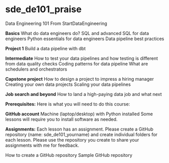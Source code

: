 # sde_de101_praise
Data Engineering 101
From StartDataEngineering​

**Basics**
What do data engineers do?
SQL and advanced SQL for data engineers
Python essentials for data engineers
Data pipeline best practices

**Project 1**
Build a data pipeline with dbt

**Intermediate**
How to test your data pipelines and how testing is different from data quality checks
Coding patterns for data pipeline
What are schedulers and orchestrators

**Capstone project**
How to design a project to impress a hiring manager
Creating your own data projects
Scaling your data pipelines

**Job search and beyond**
How to land a high-paying data job and what next

**Prerequisites:**
Here is what you will need to do this course:

**​GitHub account​**
​Machine (laptop/desktop) with Python installed​
Some lessons will require you to install software as needed.

**Assignments:**
Each lesson has an assignment. Please create a GitHub repository (name: sde_de101_yourname) and create individual folders for each lesson. Please use the repository you create to share your assignments with me for feedback.

​How to create a GitHub repository​
​Sample GitHub repository​
